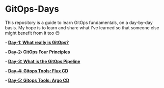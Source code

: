 # GitOps-Days
This repository is a guide to learn GitOps fundamentals, on a day-by-day basis. My hope is to learn and share what I've learned so that someone else might benefit from it too 😊

**- [Day-1: What really is GitOps?](Day-1-What-really-is-GitOps.md)**

**- [Day-2: GitOps Four Principles](Day-2-Building-Your-First-GitOps-Loop.md)**

**- [Day-3: What is the GitOps Pipeline](https://github.com/ahmedmuhi/GitOps-Days/blob/main/Day-3-What-is-the-GitOps-Pipeline.md)**

**- [Day-4: Gitops Tools: Flux CD](https://github.com/ahmedmuhi/GitOps-Days/blob/main/Day-4-GitOps-Tools-Flux-CD.md)**

**- [Day-5: Gitops Tools: Argo CD](https://github.com/ahmedmuhi/GitOps-Days/blob/main/Day-5-GitOps-Tools-Argo-CD.md)**
